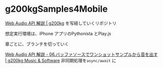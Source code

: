 # g200kgSamples4Mobile


[Web Audio API 解説 | g200kg](https://www.g200kg.com/jp/docs/webaudio/index.html) を写経していくリポジトリ


想定実行環境は、iPhone アプリのPythonista とPlay.js


章ごとに、ブランチを切っていく

[Web Audio API 解説 - 06.バッファソースでワンショットサンプルから音を出す | g200kg Music & Software](https://www.g200kg.com/jp/docs/webaudio/buffersource.html) 非同期処理を`async/await` に
